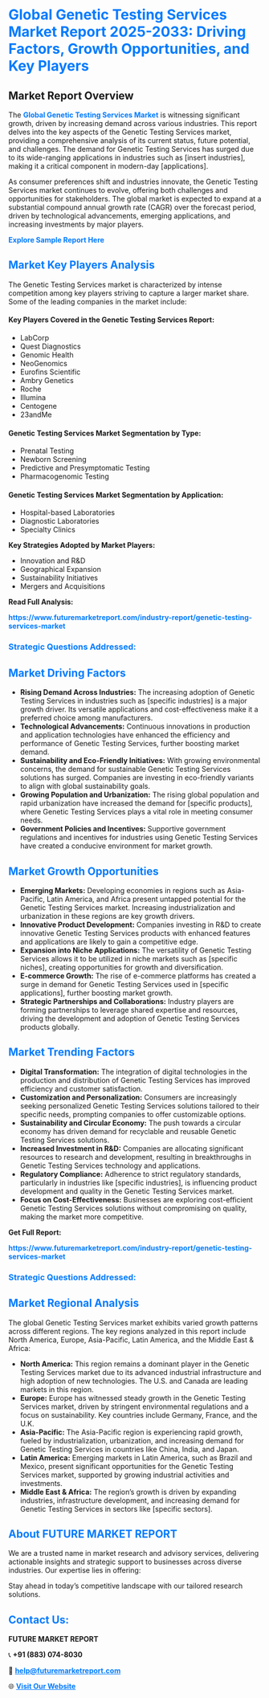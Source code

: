 <h1 style="color: #007BFF;">Global Genetic Testing Services Market Report 2025-2033: Driving Factors, Growth Opportunities, and Key Players</h1>

<section id="overview">
<h2>Market Report Overview</h2>
<p>The <a href="https://www.futuremarketreport.com/industry-report/genetic-testing-services-market" style="color: #007BFF; text-decoration: none;"><strong>Global Genetic Testing Services Market</strong></a> is witnessing significant growth, driven by increasing demand across various industries. This report delves into the key aspects of the Genetic Testing Services market, providing a comprehensive analysis of its current status, future potential, and challenges. The demand for Genetic Testing Services has surged due to its wide-ranging applications in industries such as [insert industries], making it a critical component in modern-day [applications].</p>
<p>As consumer preferences shift and industries innovate, the Genetic Testing Services market continues to evolve, offering both challenges and opportunities for stakeholders. The global market is expected to expand at a substantial compound annual growth rate (CAGR) over the forecast period, driven by technological advancements, emerging applications, and increasing investments by major players.</p>
</section>

<section id="overview">
<p><a href="https://www.futuremarketreport.com/request-sample/reportId=99511" style="color: #007BFF; text-decoration: none;"><strong>Explore Sample Report Here</strong></a></p>
</section>

<section id="key-players">
<h2 style="color: #007BFF;">Market Key Players Analysis</h2>
<p>The Genetic Testing Services market is characterized by intense competition among key players striving to capture a larger market share. Some of the leading companies in the market include:</p>
<h4>Key Players Covered in the Genetic Testing Services Report:</h4>
<ul><li>LabCorp</li><li>Quest Diagnostics</li><li>Genomic Health</li><li>NeoGenomics</li><li>Eurofins Scientific</li><li>Ambry Genetics</li><li>Roche</li><li>Illumina</li><li>Centogene</li><li>23andMe</li></ul>
<h4>Genetic Testing Services Market Segmentation by Type:</h4>
<ul><li>Prenatal Testing</li><li>Newborn Screening</li><li>Predictive and Presymptomatic Testing</li><li>Pharmacogenomic Testing</li></ul>

<h4>Genetic Testing Services Market Segmentation by Application:</h4>
<ul><li>Hospital-based Laboratories</li><li>Diagnostic Laboratories</li><li>Specialty Clinics</li></ul>
<p><strong>Key Strategies Adopted by Market Players:</strong></p>
<ul>
<li>Innovation and R&D</li>
<li>Geographical Expansion</li>
<li>Sustainability Initiatives</li>
<li>Mergers and Acquisitions</li>
</ul>
</section>

<section>
<p><strong>Read Full Analysis: </strong></p><a href="https://www.futuremarketreport.com/industry-report/genetic-testing-services-market" style="color: #007BFF; text-decoration: none;"><strong>https://www.futuremarketreport.com/industry-report/genetic-testing-services-market</strong></a>
<h3 style="color: #007BFF;">Strategic Questions Addressed:</h3>
</section>

<section id="driving-factors">
<h2 style="color: #007BFF;">Market Driving Factors</h2>
<ul>
<li><strong>Rising Demand Across Industries:</strong> The increasing adoption of Genetic Testing Services in industries such as [specific industries] is a major growth driver. Its versatile applications and cost-effectiveness make it a preferred choice among manufacturers.</li>
<li><strong>Technological Advancements:</strong> Continuous innovations in production and application technologies have enhanced the efficiency and performance of Genetic Testing Services, further boosting market demand.</li>
<li><strong>Sustainability and Eco-Friendly Initiatives:</strong> With growing environmental concerns, the demand for sustainable Genetic Testing Services solutions has surged. Companies are investing in eco-friendly variants to align with global sustainability goals.</li>
<li><strong>Growing Population and Urbanization:</strong> The rising global population and rapid urbanization have increased the demand for [specific products], where Genetic Testing Services plays a vital role in meeting consumer needs.</li>
<li><strong>Government Policies and Incentives:</strong> Supportive government regulations and incentives for industries using Genetic Testing Services have created a conducive environment for market growth.</li>
</ul>
</section>

<section id="growth-opportunities">
<h2 style="color: #007BFF;">Market Growth Opportunities</h2>
<ul>
<li><strong>Emerging Markets:</strong> Developing economies in regions such as Asia-Pacific, Latin America, and Africa present untapped potential for the Genetic Testing Services market. Increasing industrialization and urbanization in these regions are key growth drivers.</li>
<li><strong>Innovative Product Development:</strong> Companies investing in R&D to create innovative Genetic Testing Services products with enhanced features and applications are likely to gain a competitive edge.</li>
<li><strong>Expansion into Niche Applications:</strong> The versatility of Genetic Testing Services allows it to be utilized in niche markets such as [specific niches], creating opportunities for growth and diversification.</li>
<li><strong>E-commerce Growth:</strong> The rise of e-commerce platforms has created a surge in demand for Genetic Testing Services used in [specific applications], further boosting market growth.</li>
<li><strong>Strategic Partnerships and Collaborations:</strong> Industry players are forming partnerships to leverage shared expertise and resources, driving the development and adoption of Genetic Testing Services products globally.</li>
</ul>
</section>

<section id="trending-factors">
<h2 style="color: #007BFF;">Market Trending Factors</h2>
<ul>
<li><strong>Digital Transformation:</strong> The integration of digital technologies in the production and distribution of Genetic Testing Services has improved efficiency and customer satisfaction.</li>
<li><strong>Customization and Personalization:</strong> Consumers are increasingly seeking personalized Genetic Testing Services solutions tailored to their specific needs, prompting companies to offer customizable options.</li>
<li><strong>Sustainability and Circular Economy:</strong> The push towards a circular economy has driven demand for recyclable and reusable Genetic Testing Services solutions.</li>
<li><strong>Increased Investment in R&D:</strong> Companies are allocating significant resources to research and development, resulting in breakthroughs in Genetic Testing Services technology and applications.</li>
<li><strong>Regulatory Compliance:</strong> Adherence to strict regulatory standards, particularly in industries like [specific industries], is influencing product development and quality in the Genetic Testing Services market.</li>
<li><strong>Focus on Cost-Effectiveness:</strong> Businesses are exploring cost-efficient Genetic Testing Services solutions without compromising on quality, making the market more competitive.</li>
</ul>
</section>

<section>
<p><strong>Get Full Report: </strong></p><a href="https://www.futuremarketreport.com/industry-report/genetic-testing-services-market" style="color: #007BFF; text-decoration: none;"><strong>https://www.futuremarketreport.com/industry-report/genetic-testing-services-market</strong></a>
<h3 style="color: #007BFF;">Strategic Questions Addressed:</h3>
</section>


<section id="regional-analysis">
<h2 style="color: #007BFF;">Market Regional Analysis</h2>
<p>The global Genetic Testing Services market exhibits varied growth patterns across different regions. The key regions analyzed in this report include North America, Europe, Asia-Pacific, Latin America, and the Middle East & Africa:</p>
<ul>
<li><strong>North America:</strong> This region remains a dominant player in the Genetic Testing Services market due to its advanced industrial infrastructure and high adoption of new technologies. The U.S. and Canada are leading markets in this region.</li>
<li><strong>Europe:</strong> Europe has witnessed steady growth in the Genetic Testing Services market, driven by stringent environmental regulations and a focus on sustainability. Key countries include Germany, France, and the U.K.</li>
<li><strong>Asia-Pacific:</strong> The Asia-Pacific region is experiencing rapid growth, fueled by industrialization, urbanization, and increasing demand for Genetic Testing Services in countries like China, India, and Japan.</li>
<li><strong>Latin America:</strong> Emerging markets in Latin America, such as Brazil and Mexico, present significant opportunities for the Genetic Testing Services market, supported by growing industrial activities and investments.</li>
<li><strong>Middle East & Africa:</strong> The region’s growth is driven by expanding industries, infrastructure development, and increasing demand for Genetic Testing Services in sectors like [specific sectors].</li>
</ul>
</section>

<footer>
<h2 style="color: #007BFF;">About FUTURE MARKET REPORT</h2>
<p>We are a trusted name in market research and advisory services, delivering actionable insights and strategic support to businesses across diverse industries. Our expertise lies in offering:</p>

<p>Stay ahead in today’s competitive landscape with our tailored research solutions.</p>

<h2 style="color: #007BFF;">Contact Us:</h2>
<p><strong>FUTURE MARKET REPORT</strong></p>
<p>📞 <strong>+91 (883) 074-8030</strong></p>
<p>📧 <strong><a href="mailto:help@futuremarketreport.com" style="color: #007BFF;">help@futuremarketreport.com</a></strong></p>
<p>🌐 <strong><a href="https://www.futuremarketreport.com/" style="color: #007BFF;">Visit Our Website</a></strong></p>
</footer>
